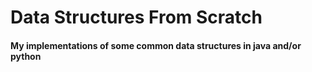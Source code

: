 # Data Structures From Scratch

#### My implementations of some common data structures in java and/or python
